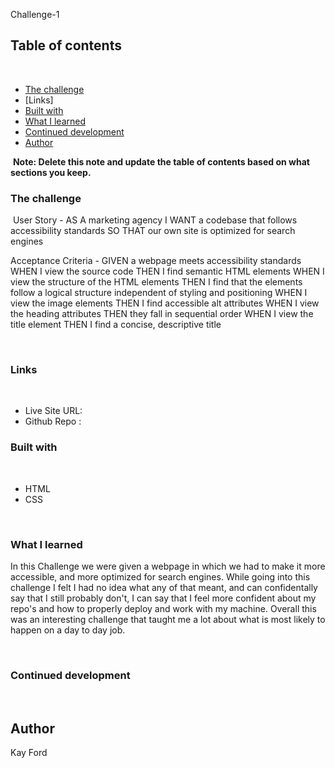 Challenge-1
## Table of contents
​
  - [The challenge](#the-challenge)
  - [Links]
  - [Built with](#built-with)
  - [What I learned](#what-i-learned)
  - [Continued development](#continued-development)
- [Author](#author)

​
**Note: Delete this note and update the table of contents based on what sections you keep.**
​
​
### The challenge
​
User Story - 
AS A marketing agency
I WANT a codebase that follows accessibility standards
SO THAT our own site is optimized for search engines

Acceptance Criteria -
GIVEN a webpage meets accessibility standards
WHEN I view the source code
THEN I find semantic HTML elements
WHEN I view the structure of the HTML elements
THEN I find that the elements follow a logical structure independent of styling and positioning
WHEN I view the image elements
THEN I find accessible alt attributes
WHEN I view the heading attributes
THEN they fall in sequential order
WHEN I view the title element
THEN I find a concise, descriptive title

​
### Links
​

- Live Site URL: 
- Github Repo :
​
### Built with
​
- HTML
- CSS

​
### What I learned

In this Challenge we were given a webpage in which we had to make it more accessible,
and more optimized for search engines. While going into this challenge I felt I had no 
idea what any of that meant, and can confidentally say that I still probably don't, I 
can say that I feel more confident about my repo's and how to properly deploy and work 
with my machine. Overall this was an interesting challenge that taught me a lot about what
is most likely to happen on a day to day job. 
​

​
### Continued development


​
## Author
Kay Ford



